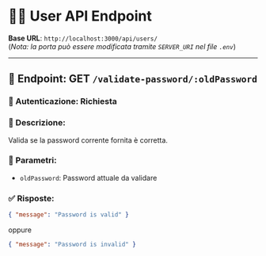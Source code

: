 
# 🧑‍💻 User API Endpoint

**Base URL**: `http://localhost:3000/api/users/`  
(*Nota: la porta può essere modificata tramite `SERVER_URI` nel file `.env`*)

---

## 📍 Endpoint: GET `/validate-password/:oldPassword`

### 🔐 Autenticazione: Richiesta

### 📝 Descrizione:
Valida se la password corrente fornita è corretta.

### 🔄 Parametri:
- `oldPassword`: Password attuale da validare

### ✅ Risposte:
```json
{ "message": "Password is valid" }
```
oppure
```json
{ "message": "Password is invalid" }
```

